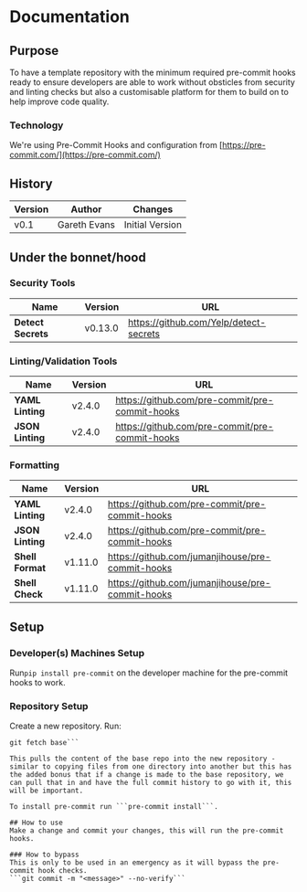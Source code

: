 # Documentation

## Purpose

To have a template repository with the minimum required pre-commit hooks ready to ensure developers are able to work without obsticles from security and linting checks but also a customisable platform for them to build on to help improve code quality.

### Technology
We're using Pre-Commit Hooks and configuration from [https://pre-commit.com/](https://pre-commit.com/)

## History

|Version                |Author                          |Changes                         |
|----------------|-------------------------------|-----------------------------|
|v0.1|Gareth Evans            |Initial Version|

## Under the bonnet/hood

### Security Tools
|Name                |Version                          |URL                         |
|----------------|-------------------------------|-----------------------------|
|**Detect Secrets**|v0.13.0            |https://github.com/Yelp/detect-secrets|

### Linting/Validation Tools
|Name                |Version                          |URL                         |
|----------------|-------------------------------|-----------------------------|
|**YAML Linting**|v2.4.0            |https://github.com/pre-commit/pre-commit-hooks
|**JSON Linting**|v2.4.0           |https://github.com/pre-commit/pre-commit-hooks

### Formatting
|Name                |Version                          |URL                         |
|----------------|-------------------------------|-----------------------------|
|**YAML Linting**|v2.4.0            |https://github.com/pre-commit/pre-commit-hooks
|**JSON Linting**|v2.4.0           |https://github.com/pre-commit/pre-commit-hooks
|**Shell Format**|v1.11.0           |https://github.com/jumanjihouse/pre-commit-hooks
|**Shell Check**|v1.11.0           |https://github.com/jumanjihouse/pre-commit-hooks

## Setup

### Developer(s) Machines Setup
Run```pip install pre-commit``` on the developer machine for the pre-commit hooks to work.

### Repository Setup
Create a new repository.
Run:
```git remote add base <urlToThisRepo>
git fetch base```

This pulls the content of the base repo into the new repository - similar to copying files from one directory into another but this has the added bonus that if a change is made to the base repository, we can pull that in and have the full commit history to go with it, this will be important.

To install pre-commit run ```pre-commit install```.

## How to use
Make a change and commit your changes, this will run the pre-commit hooks.

### How to bypass
This is only to be used in an emergency as it will bypass the pre-commit hook checks.
```git commit -m "<message>" --no-verify```
